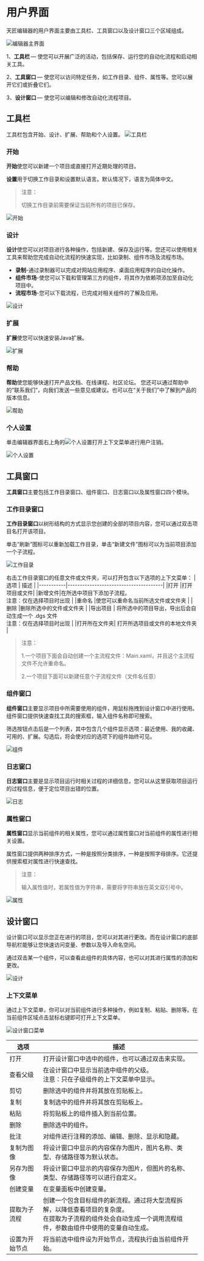 # 用户界面
天匠编辑器的用户界面主要由工具栏、工具窗口以及设计窗口三个区域组成。 

![编辑器主界面](https://docimages.blob.core.chinacloudapi.cn/images/Studio/userInterface/mainInterface.PNG)

1、**工具栏** — 使您可以开展广泛的活动，包括保存、运行您的自动化流程和启动相关工具。

2、**工具窗口** — 使您可以访问特定任务，如工作目录、组件、属性等。您可以展开它们或折叠它们。 

3、**设计窗口** — 使您可以编辑和修改自动化流程项目。 

## 工具栏
工具栏包含开始、设计、扩展、帮助和个人设置。
![工具栏](https://docimages.blob.core.chinacloudapi.cn/images/Studio/userInterface/toolbar.PNG)

### 开始 

**开始**使您可以新建一个项目或直接打开近期处理的项目。 
 
**设置**用于切换工作目录和设置默认语言。默认情况下，语言为简体中文。 

> 注意：
> 
>切换工作目录前需要保证当前所有的项目已保存。 
 
![开始](https://docimages.blob.core.chinacloudapi.cn/images/Studio/userInterface/start.png)

### 设计
**设计**使您可以对项目进行各种操作，包括新建、保存及运行等。您还可以使用相关工具来帮助您完成自动化流程的快速实现，比如录制、组件市场及流程市场。 

* **录制**-通过录制器可以完成对网站应用程序、桌面应用程序的自动化操作。 
* **组件市场**-使您可以下载和管理第三方的组件，将其作为依赖项添加至自动化项目中。 
* **流程市场**-您可以下载流程，已完成对相关组件的了解及应用。 

![设计](https://docimages.blob.core.chinacloudapi.cn/images/Studio/userInterface/toolbar-design.PNG)


### 扩展 
**扩展**使您可以快速安装Java扩展。

![扩展](https://docimages.blob.core.chinacloudapi.cn/images/Studio/userInterface/toolbar-extension.PNG)
 
### 帮助 
**帮助**使您能够快速打开产品文档、在线课程、社区论坛。 
您还可以通过帮助中的“联系我们”，向我们发送一些意见或建议。也可以在“关于我们”中了解到产品的版本信息。 

![帮助](https://docimages.blob.core.chinacloudapi.cn/images/Studio/userInterface/toolbar-help.PNG)

 
### 个人设置 
单击编辑器界面右上角的![个人设置](https://docimages.blob.core.chinacloudapi.cn/images/Studio/userInterface/toolbar-user.PNG)打开上下文菜单进行用户注销。 
 
![个人设置](https://docimages.blob.core.chinacloudapi.cn/images/Studio/userInterface/toolbar-usersetting.png)

## 工具窗口 
**工具窗口**主要包括工作目录窗口、组件窗口、日志窗口以及属性窗口四个模块。 

### 工作目录窗口 
**工作目录窗口**以树形结构的方式显示您创建的全部的项目内容，您可以通过双击项目名打开该项目。 
 
单击“刷新”图标可以重新加载工作目录，单击“新建文件”图标可以为当前项目添加一个子流程。

![工作目录](https://docimages.blob.core.chinacloudapi.cn/images/Studio/userInterface/workspace.PNG)

右击工作目录窗口的任意文件或文件夹，可以打开包含以下选项的上下文菜单： 
|选项 |	描述 |
|-----------|---------------------------------------|
|打开 	|打开项目或文件| 
|新增文件|在所选中项目下添加子流程。</br>注意：仅在选择项目时出现 |
|重命名 	|使您可以重命名当前所选文件或文件夹 |
|删除 	|删除所选中的文件或文件夹 |
|导出项目 |	将所选中的项目导出，导出后会自动生成一个 .dgs 文件</br>注意：仅在选择项目时出现 |
|打开所在文件夹| 	打开所选项目或文件的本地文件夹 |

>注意： 
>
>1.一个项目下面会自动创建一个主流程文件：Main.xaml，并且这个主流程文件不允许重命名。 
>
>2.一个项目下面可以新建任意个子流程文件（文件名任意）

### 组件窗口 
**组件窗口**主要显示项目中所需要使用的组件，用鼠标拖拽到设计窗口中进行使用。组件窗口提供快速查找工具的搜索框，输入组件名称即可搜索。 

筛选按钮点击后是一个列表，其中包含几个组件显示选项：最近使用、我的收藏、可用的、扩展。勾选后，将会使对应的选项下的组件始终可见。 
 
![组件](https://docimages.blob.core.chinacloudapi.cn/images/Studio/userInterface/activities.png)

### 日志窗口 
**日志窗口**主要是显示项目运行时相关过程的详细信息，您可以从这里获取项目运行的过程信息，便于定位项目出错的位置。 
 
![日志](https://docimages.blob.core.chinacloudapi.cn/images/Studio/userInterface/logs.PNG)
 
### 属性窗口 
**属性窗口**显示当前组件的相关属性，您可以通过属性窗口对当前组件的属性进行相关设置。 

属性窗口提供两种排序方式，一种是按照分类排序，一种是按照字母排序。它还提供搜索框对属性进行快速查找。 
 
>注意： 
> 
>输入属性值时，若属性值为字符串，需要将字符串放在英文双引号中。 

![属性](https://docimages.blob.core.chinacloudapi.cn/images/Studio/userInterface/properties.png)
 
## 设计窗口 
设计窗口可以显示您正在进行的项目，您可以对其进行更改。而在设计窗口的底部导航栏能够让您快速访问变量、参数以及导入命名空间。

通过双击某一个组件，可以查看此组件的具体内容，也可以对其进行属性的添加和更改。 
 
![设计](https://docimages.blob.core.chinacloudapi.cn/images/Studio/userInterface/design.png)
 
### 上下文菜单 
通过上下文菜单，你可以对当前组件进行多种操作，例如复制、粘贴、删除等。在当前组件区域点击鼠标右键即可打开上下文菜单。 

![设计窗口菜单](https://docimages.blob.core.chinacloudapi.cn/images/Studio/userInterface/design-menu.png)


   |选项         |描述|
   |----------------|---------------------------------------|
   |打开         |打开设计窗口中选中的组件，也可以通过双击来实现。|
   |查看父级     |在设计窗口中显示当前选中组件的父级。 </br> 注意：只在子级组件的上下文菜单中显示。|
   |剪切         |删除选中的组件并将其放在剪贴板上。|
   |复制         |复制选中的组件并将其放在剪贴板上。|
   |粘贴         |将剪贴板上的组件插入到当前位置。|
   |删除         |删除选中的组件。|
   |批注         |对组件进行注释的添加、编辑、删除、显示和隐藏。|
   |复制为图像    |将设计窗口中显示的内容保存为图片，图片名称、类型、存储路径等为默认状态。|
   |另存为图像    |将设计窗口中显示的内容保存为图片，但图片的名称、类型、存储路径等可以进行自定义。|
   |创建变量      |在变量面板中创建变量。|
   |提取为子流程   |创建一个包含目标组件的新流程。通过将大型流程拆解，以降低查看项目的复杂度。</br>在提取为子流程的组件处会自动生成一个调用流程组件，参数由组件中使用的变量自动生成。|
   |设置为开始节点 |将当前选中组件设为开始节点，流程执行由当前组件开始。|
